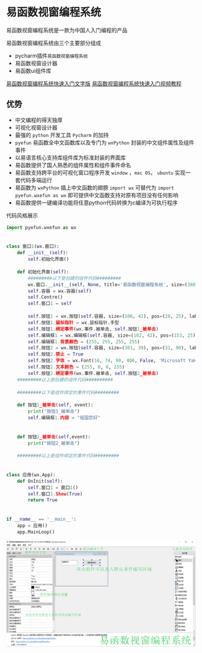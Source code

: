 # 易函数视窗编程系统

易函数视窗编程系统是一款为中国人入门编程的产品

易函数视窗编程系统由三个主要部分组成
* pycharm插件`易函数视窗编程系统`
* 易函数视窗设计器
* 易函数ui组件库

[易函数视窗编程系统快速入门文字版](https://www.kancloud.cn/duolabmeng/pyefundoc/2310056)
[易函数视窗编程系统快速入门视频教程](https://www.bilibili.com/video/BV1rV411W7KN/)


## 优势

* 中文编程的得天独厚
* 可视化视窗设计器
* 最强的 `python` 开发工具 `Pycharm` 的加持
* `pyefun` 易函数全中文函数库以及专门为 `wxPython` 封装的中文组件属性及组件事件
* 以易语言核心支持库组件库为标准封装的界面库
* 易函数提供了国人熟悉的组件属性和组件事件命名
* 易函数支持跨平台的可视化窗口程序开发 `window` ，`mac OS`， `ubuntu` 实现一套代码多端运行
* 易函数为 `wxPython` 插上中文函数的翅膀  `import wx`  可替代为 `import pyefun.wxefun as wx` 即可提供中文函数支持对原有项目没有任何影响
* 易函数提供一键编译功能将任意python代码转换为c编译为可执行程序

代码风格展示

```python
import pyefun.wxefun as wx


class 窗口1(wx.窗口):
    def __init__(self):
        self.初始化界面()

    def 初始化界面(self):
        #########以下是创建的组件代码#########
        wx.窗口.__init__(self, None, title='易函数视窗编程系统', size=(380, 250), name='frame', style=541072896)
        self.容器 = wx.容器(self)
        self.Centre()
        self.窗口1 = self

        self.按钮1 = wx.按钮(self.容器, size=(106, 42), pos=(28, 25), label='易函数您好', name='button')
        self.按钮1.鼠标指针 = wx.鼠标指针.手型
        self.按钮1.绑定事件(wx.事件.被单击, self.按钮1_被单击)
        self.编辑框1 = wx.编辑框(self.容器, size=(182, 42), pos=(153, 25), value='', name='text', style=0)
        self.编辑框1.背景颜色 = (255, 255, 255, 255)
        self.按钮2 = wx.按钮(self.容器, size=(301, 39), pos=(31, 90), label='禁止状态的按钮', name='button')
        self.按钮2.禁止 = True
        self.按钮2.字体 = wx.Font(16, 74, 90, 400, False, 'Microsoft YaHei UI', 28)
        self.按钮2.文本颜色 = (255, 0, 0, 255)
        self.按钮2.绑定事件(wx.事件.被单击, self.按钮2_被单击)
    #########以上是创建的组件代码##########

    #########以下是组件绑定的事件代码#########

    def 按钮1_被单击(self, event):
        print("按钮1_被单击")
        self.编辑框1.内容 = "祖国您好"


    def 按钮2_被单击(self,event):
        print("按钮2_被单击")

    #########以上是组件绑定的事件代码#########


class 应用(wx.App):
    def OnInit(self):
        self.窗口1 = 窗口1()
        self.窗口1.Show(True)
        return True


if __name__ == '__main__':
    app = 应用()
    app.MainLoop()

```

![从 Pycharm 中打开易函数视窗设计器](./_static/efun_view_system/5.png)

